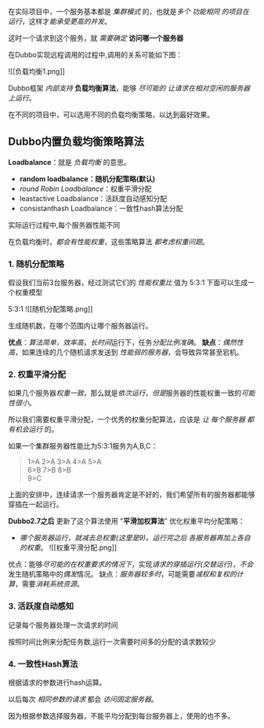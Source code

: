 
在实际项目中，一个服务基本都是 *集群模式* 的，也就是*多个 功能相同 的项目在运行*，这样才*能承受更高的并发*。
  
这时一个请求到这个服务，就 *需要确定* **访问哪一个服务器**
  
在Dubbo实现远程调用的过程中,调用的关系可能如下图：

![[负载均衡1.png]]

Dubbo框架 *内部支持* **负载均衡算法**，能够 *尽可能的 让请求在相对空闲的服务器上运行*。

在不同的项目中，可以选用不同的负载均衡策略，以达到最好效果。

## Dubbo内置负载均衡策略算法

**Loadbalance**：就是 *负载均衡* 的意思。

- **random loadbalance：随机分配策略(默认)**  
- *round Robin Loadbalance*：权重平滑分配  
- leastactive Loadbalance：活跃度自动感知分配  
- consistanthash Loadbalance：一致性hash算法分配

实际运行过程中,每个服务器性能不同  

在负载均衡时，*都会有性能权重*，这些策略算法 *都考虑权重问题*。


### 1. 随机分配策略

假设我们当前3台服务器，经过测试它们的 *性能权重比* 值为 5:3:1
下面可以生成一个权重模型  
  
5:3:1
![[随机分配策略.png]]

生成随机数，在哪个范围内让哪个服务器运行。
  
**优点**：*算法简单，效率高*，*长时间*运行下，任务*分配比例准确*。
**缺点**：*偶然性高*，如果连续的几个随机请求发送到 *性能弱的服务器*，会导致异常甚至宕机。


### 2. 权重平滑分配

如果几个服务器*权重一致*，那么就是*依次运行*，*但是*服务器的性能权重一致的*可能性很小*。

所以我们需要权重平滑分配，一个优秀的权重分配算法，应该是 *让 每个服务器 都有机会运行* 的。
  
如果一个集群服务器性能比为5:3:1服务为A,B,C：

>1>A   2>A   3>A   4>A   5>A  
>6>B   7>B   8>B  
>9>C

上面的安排中，连续请求一个服务器肯定是不好的，我们希望所有的服务器都能够穿插在一起运行。

**Dubbo2.7之后** 更新了这个算法使用 "**平滑加权算法**" 优化权重平均分配策略：
- *哪个服务器运行，就减去总权重(这里是9)。运行完之后 各服务器再加上各自的权重*。
![[权重平滑分配.png]]

优点：能够*尽可能的在权重要求的情况下*，实现*请求的穿插运行(交替运行)*，*不会*发生随机策略中的*偶发*情况。
缺点：*服务器较多时*，可能需要*减权和复权的计算*，需要*消耗系统资源*。

### 3. 活跃度自动感知  
  
记录每个服务器处理一次请求的时间  

按照时间比例来分配任务数,运行一次需要时间多的分配的请求数较少

### 4. 一致性Hash算法  
  
根据请求的参数进行hash运算。

以后每次 *相同参数的请求* 都会 *访问固定服务器*。

因为根据参数选择服务器，不能平均分配到每台服务器上，使用的也不多。